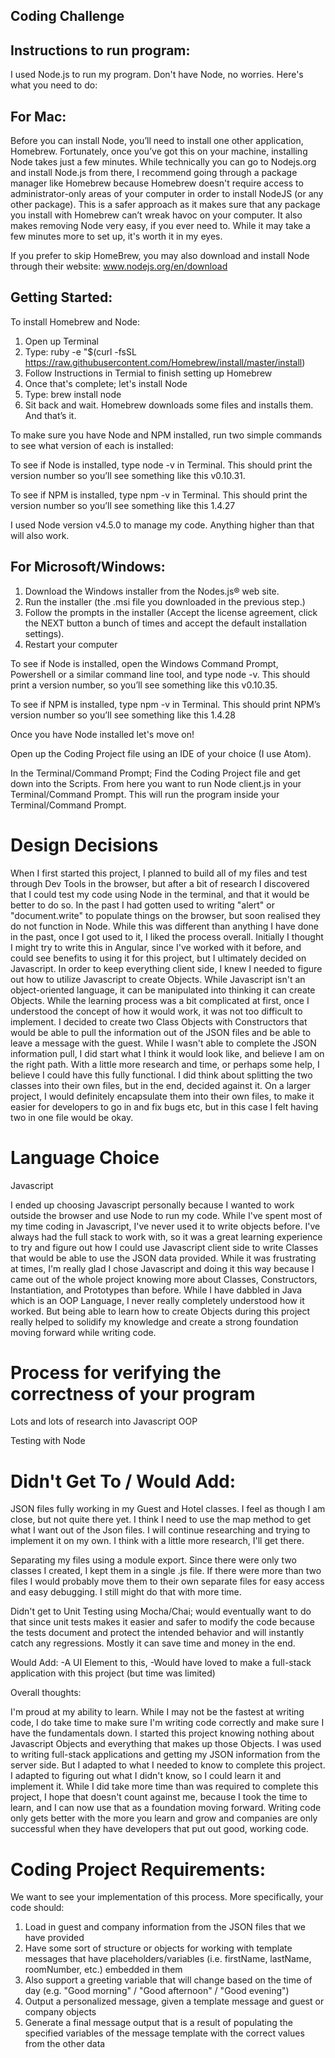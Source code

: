 Coding Challenge
-----------------------------------------------------------------


Instructions to run program:
--------------------------------------------------------------------------------

I used Node.js to run my program. Don't have Node, no worries. Here's what you need to do:


For Mac:
--------------------------------------------------------------------------------------------
Before you can install Node, you’ll need to install one other application, Homebrew. Fortunately, once you’ve got this on your machine, installing Node takes just a few minutes. While technically you can go to Nodejs.org and install Node.js from there, I recommend going through a package manager like Homebrew because Homebrew doesn't require access to administrator-only areas of your computer in order to install NodeJS (or any other package). This is a safer approach as it makes sure that any package you install with Homebrew can’t wreak havoc on your computer. It also makes removing Node very easy, if you ever need to. While it may take a few minutes more to set up, it's worth it in my eyes.


If you prefer to skip HomeBrew, you may also download and install Node through their website: www.nodejs.org/en/download

Getting Started:
-------------------------

To install Homebrew and Node:

1. Open up Terminal
2. Type: ruby -e "$(curl -fsSL https://raw.githubusercontent.com/Homebrew/install/master/install)
3. Follow Instructions in Termial to finish setting up Homebrew
4. Once that's complete; let's install Node
5. Type: brew install node
6. Sit back and wait. Homebrew downloads some files and installs them. And that’s it.

To make sure you have Node and NPM installed, run two simple commands to see what version of each is installed:

To see if Node is installed, type node -v in Terminal. This should print the version number so you’ll see something like this v0.10.31.

To see if NPM is installed, type npm -v in Terminal. This should print the version number so you’ll see something like this 1.4.27

I used Node version v4.5.0 to manage my code. Anything higher than that will also work.



For Microsoft/Windows:
----------------------------------------------------------------------------------

1. Download the Windows installer from the Nodes.js® web site.
2. Run the installer (the .msi file you downloaded in the previous step.)
3. Follow the prompts in the installer (Accept the license agreement, click the NEXT button a bunch of times and accept the default installation settings).
4. Restart your computer

To see if Node is installed, open the Windows Command Prompt, Powershell or a similar command line tool, and type node -v. This should print a version number, so you’ll see something like this v0.10.35.


To see if NPM is installed, type npm -v in Terminal. This should print NPM’s version number so you’ll see something like this 1.4.28


Once you have Node installed let's move on!


Open up the Coding Project file using an IDE of your choice (I use Atom).  

In the Terminal/Command Prompt; Find the Coding Project file and get down into the Scripts. From here you want to run Node client.js in your Terminal/Command Prompt. This will run the program inside your Terminal/Command Prompt.




 Design Decisions
========================================================================================================================

When I first started this project, I planned to build all of my files and test through Dev Tools in the browser, but after a bit of research I discovered that I could test my code using Node in the terminal, and that it would be better to do so. In the past I had gotten used to writing "alert" or "document.write" to populate things on the browser, but soon realised they do not function in Node.  While this was different than anything I have done in the past, once I got used to it, I liked the process overall. Initially I thought I might try to write this in Angular, since I've worked with it before, and could see benefits to using it for this project, but I ultimately decided on Javascript. In order to keep everything client side, I knew I needed to figure out how to utilize Javascript to create Objects.  While Javascript isn't an object-oriented language, it can be manipulated into thinking it can create Objects.  While the learning process was a bit complicated at first, once I understood the concept of how it would work, it was not too difficult to implement.  I decided to create two Class Objects with Constructors that would be able to pull the information out of the JSON files and be able to leave a message with the guest.  While I wasn't able to complete the JSON information pull, I did start what I think it would look like, and believe I am on the right path.  With a little more research and time, or perhaps some help, I believe I could have this fully functional. I did think about splitting the two classes into their own files, but in the end, decided against it.  On a larger project, I would definitely encapsulate them into their own files, to make it easier for developers to go in and fix bugs etc, but in this case I felt having two in one file would be okay.




Language Choice
========================================================================================================================


 Javascript

 I ended up choosing Javascript personally because I wanted to work outside the browser and use Node to run my code. While I've spent most of my time coding in Javascript, I've never used it to write objects before. I've always had the full stack to work with, so it was a great learning experience to try and figure out how I could use Javascript client side to write Classes that would be able to use the JSON data provided. While it was frustrating at times, I'm really glad I chose Javascript and doing it this way because I came out of the whole project knowing more about Classes, Constructors, Instantiation, and Prototypes than before. While I have dabbled in Java which is an OOP Language, I never really completely understood how it worked. But being able to learn how to create Objects during this project really helped to solidify my knowledge and create a strong foundation moving forward while writing code.


Process for verifying the correctness of your program
==============================================================================================================================

Lots and lots of research into Javascript OOP

Testing with Node



Didn't Get To / Would Add:
==================================================================================================================================

JSON files fully working in my Guest and Hotel classes. I feel as though I am close, but not quite there yet. I think I need to use the map method to get what I want out of the Json files.  I will continue researching and trying to implement it on my own. I think with a little more research, I'll get there.

Separating  my files using a module export. Since there were only two classes I created, I kept them in a single .js file. If there were more than two files I would probably move them to their own separate files for easy access and easy debugging. I still might do that with more time.

Didn't get to Unit Testing using Mocha/Chai; would eventually want to do that since unit tests makes it easier and safer to modify the code because the tests document and protect the intended behavior and will instantly catch any regressions. Mostly it can save time and money in the end.

Would Add:
-A UI Element to this,
-Would have loved to make a full-stack application with this project (but time was limited)

Overall thoughts:

I'm proud at my ability to learn. While I may not be the fastest at writing code, I do take time to make sure I'm writing code correctly and make sure I have the fundamentals down. I started this project knowing nothing about Javascript Objects and everything that makes up those Objects. I was used to writing full-stack applications and getting my JSON information from the server side. But I adapted to what I needed to know to complete this project. I adapted to figuring out what I didn't know, so I could learn it and implement it. While I did take more time than was required to complete this project, I hope that doesn't count against me, because I took the time to learn, and I can now use that as a foundation moving forward. Writing code only gets better with the more you learn and grow and companies are only successful when they have developers that put out good, working code.



Coding Project Requirements:
=======================================================================================================================================

We want to see your implementation of this process. More specifically, your code should:

1. Load in guest and company information from the JSON files that we have provided
2. Have some sort of structure or objects for working with template messages that have placeholders/variables (i.e. firstName, lastName,
roomNumber, etc.) embedded in them
3. Also support a greeting variable that will change based on the time of day (e.g. "Good morning" / "Good afternoon" / "Good evening")
4. Output a personalized message, given a template message and guest or company objects
5. Generate a final message output that is a result of populating the specified variables of the message template with the correct values
from the other data
